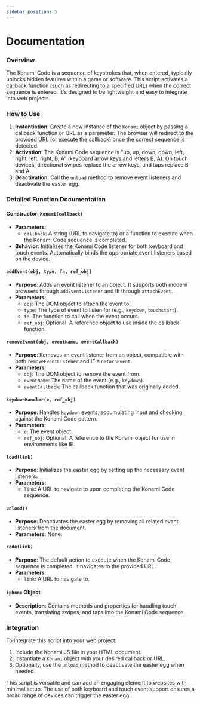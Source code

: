 ```yaml
---
sidebar_position: 5
---
```


# Documentation

### Overview

The Konami Code is a sequence of keystrokes that, when entered, typically unlocks hidden features within a game or software. This script activates a callback function (such as redirecting to a specified URL) when the correct sequence is entered. It's designed to be lightweight and easy to integrate into web projects.

### How to Use

1. **Instantiation**: Create a new instance of the `Konami` object by passing a callback function or URL as a parameter. The browser will redirect to the provided URL (or execute the callback) once the correct sequence is detected.
2. **Activation**: The Konami Code sequence is "up, up, down, down, left, right, left, right, B, A" (keyboard arrow keys and letters B, A). On touch devices, directional swipes replace the arrow keys, and taps replace B and A.
3. **Deactivation**: Call the `unload` method to remove event listeners and deactivate the easter egg.

### Detailed Function Documentation

#### Constructor: `Konami(callback)`
- **Parameters**:
  - `callback`: A string (URL to navigate to) or a function to execute when the Konami Code sequence is completed.
- **Behavior**: Initializes the Konami Code listener for both keyboard and touch events. Automatically binds the appropriate event listeners based on the device.

#### `addEvent(obj, type, fn, ref_obj)`
- **Purpose**: Adds an event listener to an object. It supports both modern browsers through `addEventListener` and IE through `attachEvent`.
- **Parameters**:
  - `obj`: The DOM object to attach the event to.
  - `type`: The type of event to listen for (e.g., `keydown`, `touchstart`).
  - `fn`: The function to call when the event occurs.
  - `ref_obj`: Optional. A reference object to use inside the callback function.

#### `removeEvent(obj, eventName, eventCallback)`
- **Purpose**: Removes an event listener from an object, compatible with both `removeEventListener` and IE's `detachEvent`.
- **Parameters**:
  - `obj`: The DOM object to remove the event from.
  - `eventName`: The name of the event (e.g., `keydown`).
  - `eventCallback`: The callback function that was originally added.

#### `keydownHandler(e, ref_obj)`
- **Purpose**: Handles `keydown` events, accumulating input and checking against the Konami Code pattern.
- **Parameters**:
  - `e`: The event object.
  - `ref_obj`: Optional. A reference to the Konami object for use in environments like IE.

#### `load(link)`
- **Purpose**: Initializes the easter egg by setting up the necessary event listeners.
- **Parameters**:
  - `link`: A URL to navigate to upon completing the Konami Code sequence.

#### `unload()`
- **Purpose**: Deactivates the easter egg by removing all related event listeners from the document.
- **Parameters**: None.

#### `code(link)`
- **Purpose**: The default action to execute when the Konami Code sequence is completed. It navigates to the provided URL.
- **Parameters**:
  - `link`: A URL to navigate to.

#### `iphone` Object
- **Description**: Contains methods and properties for handling touch events, translating swipes, and taps into the Konami Code sequence.

### Integration

To integrate this script into your web project:
1. Include the Konami JS file in your HTML document.
2. Instantiate a `Konami` object with your desired callback or URL.
3. Optionally, use the `unload` method to deactivate the easter egg when needed.

This script is versatile and can add an engaging element to websites with minimal setup. The use of both keyboard and touch event support ensures a broad range of devices can trigger the easter egg.